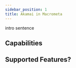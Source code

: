 ```yaml
---
sidebar_position: 1
title: Akamai in Macrometa
---
```


intro sentence

## Capabilities



## Supported Features?